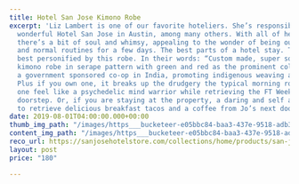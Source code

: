 ```yaml
---
title: Hotel San Jose Kimono Robe
excerpt: 'Liz Lambert is one of our favorite hoteliers. She’s responsible for the
  wonderful Hotel San Jose in Austin, among many others. With all of her properties
  there’s a bit of soul and whimsy, appealing to the wonder of being out of the house
  and normal routines for a few days. The best parts of a hotel stay. This is perhaps
  best personified by this robe. In their words: “Custom made, super soft, 100% cotton
  kimono robe in serape pattern with green and red as the prominent colors. Made in
  a government sponsored co-op in India, promoting indigenous weaving and dyeing techniques.”
  Plus if you own one, it breaks up the drudgery the typical morning routine, making
  one feel like a psychedelic mind warrior while retrieving the FT Weekend from the
  doorstep. Or, if you are staying at the property, a daring and self assured walk
  to retrieve delicious breakfast tacos and a coffee from Jo’s next door. (CJN)'
date: 2019-08-01T04:00:00.000+00:00
thumb_img_path: "/images/https___bucketeer-e05bbc84-baa3-437e-9518-adb32be77984.s3.amazonaws.com_public_images_9bc9c1c0-8df4-417f-b4db-821b316af4dc_1460x1600.jpg"
content_img_path: "/images/https___bucketeer-e05bbc84-baa3-437e-9518-adb32be77984.s3.amazonaws.com_public_images_9bc9c1c0-8df4-417f-b4db-821b316af4dc_1460x1600.jpg"
reco_url: https://sanjosehotelstore.com/collections/home/products/san-jose-robes
layout: post
price: "180"

---
```


